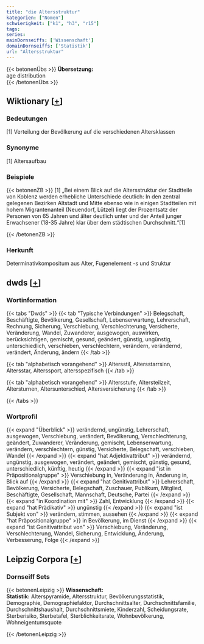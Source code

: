 ```yaml
---
title: "die Altersstruktur"
kategorien: ["Nomen"]
schwierigkeit: ["k1", "h3", "r15"]
tags:
series:
mainDornseiffs: ['Wissenschaft']
domainDornseiffs: ['Statistik']
url: "Altersstruktur"
---
```


{{< betonenÜbs >}}
**Übersetzung:**  
age distribution  
{{< /betonenÜbs >}}

## Wiktionary [[+](https://de.wiktionary.org/wiki/Altersstruktur)]

### Bedeutungen
[1] Verteilung der Bevölkerung auf die verschiedenen Altersklassen  

### Synonyme
[1] Altersaufbau  

### Beispiele
{{< betonenZB >}}
[1] „Bei einem Blick auf die Altersstruktur der Stadtteile von Koblenz werden erhebliche Unterschiede deutlich: In den zentral gelegenen Bezirken Altstadt und Mitte ebenso wie in einigen Stadtteilen mit hohem Migrantenanteil (Neuendorf, Lützel) liegt der Prozentsatz der Personen von 65 Jahren und älter deutlich unter und der Anteil junger Erwachsener (18-35 Jahre) klar über dem städtischen Durchschnitt.“[1]  

{{< /betonenZB >}}
### Herkunft
Determinativkompositum aus Alter, Fugenelement -s und Struktur  



## dwds [[+](https://www.dwds.de/wb/Altersstruktur)]

### Wortinformation
{{< tabs "Dwds" >}}
{{< tab "Typische Verbindungen" >}}
Belegschaft, Beschäftigte, Bevölkerung, Gesellschaft, Lebenserwartung, Lehrerschaft, Rechnung, Sicherung, Verschiebung, Verschlechterung, Versicherte, Veränderung, Wandel, Zuwanderer, ausgewogen, auswirken, berücksichtigen, gemischt, gesund, geändert, günstig, ungünstig, unterschiedlich, verschieben, verschlechtern, verändern, verändernd, verändert, Änderung, ändern
{{< /tab >}}

{{< tab "alphabetisch vorangehend" >}}
Altersstil, Altersstarrsinn, Altersstar, Alterssport, altersspezifisch
{{< /tab >}}

{{< tab "alphabetisch vorangehend" >}}
Altersstufe, Altersteilzeit, Altersturnen, Altersunterschied, Altersversicherung
{{< /tab >}}

{{< /tabs >}}

### Wortprofil
{{< expand "Überblick" >}} verändernd, ungünstig, Lehrerschaft, ausgewogen, Verschiebung, verändert, Bevölkerung, Verschlechterung, geändert, Zuwanderer, Veränderung, gemischt, Lebenserwartung, verändern, verschlechtern, günstig, Versicherte, Belegschaft, verschieben, Wandel {{< /expand >}}
{{< expand "hat Adjektivattribut" >}} verändernd, ungünstig, ausgewogen, verändert, geändert, gemischt, günstig, gesund, unterschiedlich, künftig, heutig {{< /expand >}}
{{< expand "ist in Präpositionalgruppe" >}} Verschiebung in, Veränderung in, Änderung in, Blick auf {{< /expand >}}
{{< expand "hat Genitivattribut" >}} Lehrerschaft, Bevölkerung, Versicherte, Belegschaft, Zuschauer, Publikum, Mitglied, Beschäftigte, Gesellschaft, Mannschaft, Deutsche, Partei {{< /expand >}}
{{< expand "in Koordination mit" >}} Zahl, Entwicklung {{< /expand >}}
{{< expand "hat Prädikativ" >}} ungünstig {{< /expand >}}
{{< expand "ist Subjekt von" >}} verändern, stimmen, aussehen {{< /expand >}}
{{< expand "hat Präpositionalgruppe" >}} in Bevölkerung, im Dienst {{< /expand >}}
{{< expand "ist Genitivattribut von" >}} Verschiebung, Veränderung, Verschlechterung, Wandel, Sicherung, Entwicklung, Änderung, Verbesserung, Folge {{< /expand >}}

## Leipzig Corpora [[+](https://corpora.uni-leipzig.de/en/res?word=Altersstruktur&corpusId=deu_newscrawl-public_2018)]

### Dornseiff Sets
{{< betonenLeipzig >}}
**Wissenschaft:**  
**Statistik:** Alterspyramide, Altersstruktur, Bevölkerungsstatistik, Demographie, Demographiefaktor, Durchschnittsalter, Durchschnittsfamilie, Durchschnittshaushalt, Durchschnittsmiete, Kinderzahl, Scheidungsrate, Sterberisiko, Sterbetafel, Sterblichkeitsrate, Wohnbevölkerung, Wohneigentumsquote  

{{< /betonenLeipzig >}}
